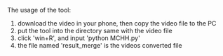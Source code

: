 The usage of the tool:

1. download the video in your phone, then copy the video file to the PC
2. put the tool into the directory same with the video file
3. click 'win+R', and input 'python MCHH.py'
4. the file named 'result_merge' is the videos converted file